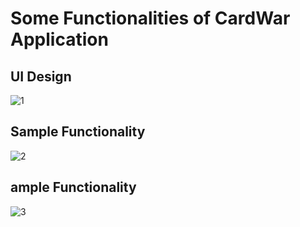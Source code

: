 # Some Functionalities of CardWar Application
## UI Design
![1](https://github.com/Shakil-RU/CardWar_Application_Using_Swift_And_SwiftUI/blob/main/cardWar(1)_Fotor.png)</br>
## Sample Functionality
![2](https://github.com/Shakil-RU/CardWar_Application_Using_Swift_And_SwiftUI/blob/main/2.png)</br>
## ample Functionality
![3](https://github.com/Shakil-RU/CardWar_Application_Using_Swift_And_SwiftUI/blob/main/3.png)

